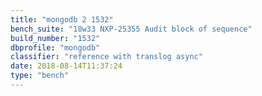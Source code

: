 ```yaml
---
title: "mongodb 2 1532"
bench_suite: "18w33 NXP-25355 Audit block of sequence"
build_number: "1532"
dbprofile: "mongodb"
classifier: "reference with translog async"
date: 2018-08-14T11:37:24
type: "bench"
---
```

